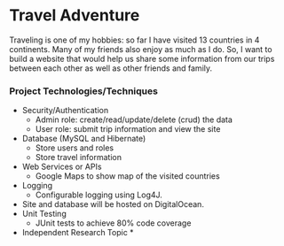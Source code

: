 # Travel Adventure
Traveling is one of my hobbies: so far I have visited 13 countries in 4 continents. Many of my friends also enjoy as much as I do. So, I want to build a website that would help us share some information from our trips between each other as well as other friends and family.
### Project Technologies/Techniques

* Security/Authentication
  * Admin role: create/read/update/delete (crud) the data
  * User role: submit trip information and view the site
* Database (MySQL and Hibernate)
  * Store users and roles
  * Store travel information
* Web Services or APIs
  * Google Maps to show map of the visited countries
* Logging
  * Configurable logging using Log4J.  
* Site and database will be hosted on DigitalOcean.
* Unit Testing
  * JUnit tests to achieve 80% code coverage
* Independent Research Topic
  *
